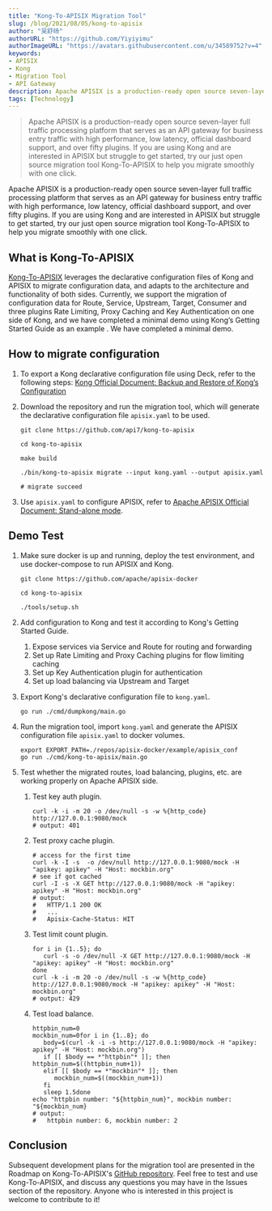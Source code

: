 ```yaml
---
title: "Kong-To-APISIX Migration Tool"
slug: /blog/2021/08/05/kong-to-apisix
author: "吴舒旸"
authorURL: "https://github.com/Yiyiyimu"
authorImageURL: "https://avatars.githubusercontent.com/u/34589752?v=4"
keywords:
- APISIX
- Kong
- Migration Tool
- API Gateway
description: Apache APISIX is a production-ready open source seven-layer full traffic processing platform that serves as an API gateway for business entry traffic with high performance, low latency, official dashboard support, and over fifty plugins. If you are using Kong and are interested in APISIX but struggle to get started, try our just open source migration tool Kong-To-APISIX to help you migrate smoothly with one click.
tags: [Technology]
---
```


> Apache APISIX is a production-ready open source seven-layer full traffic processing platform that serves as an API gateway for business entry traffic with high performance, low latency, official dashboard support, and over fifty plugins. If you are using Kong and are interested in APISIX but struggle to get started, try our just open source migration tool Kong-To-APISIX to help you migrate smoothly with one click.

<!--truncate-->

Apache APISIX is a production-ready open source seven-layer full traffic processing platform that serves as an API gateway for business entry traffic with high performance, low latency, official dashboard support, and over fifty plugins. If you are using Kong and are interested in APISIX but struggle to get started, try our just open source migration tool Kong-To-APISIX to help you migrate smoothly with one click.

## What is Kong-To-APISIX

[Kong-To-APISIX](https://github.com/api7/kong-to-apisix) leverages the declarative configuration files of Kong and APISIX to migrate configuration data, and adapts to the architecture and functionality of both sides. Currently, we support the migration of configuration data for Route, Service, Upstream, Target, Consumer and three plugins Rate Limiting, Proxy Caching and Key Authentication on one side of Kong, and we have completed a minimal demo using Kong’s Getting Started Guide as an example . We have completed a minimal demo.

## How to migrate configuration

1. To export a Kong declarative configuration file using Deck, refer to the following steps: [Kong Official Document: Backup and Restore of Kong’s Configuration](https://docs.konghq.com/deck/1.7.x/guides/backup-restore/)

1. Download the repository and run the migration tool, which will generate the declarative configuration file `apisix.yaml` to be used.

      ```shell
      git clone https://github.com/api7/kong-to-apisix

      cd kong-to-apisix

      make build

      ./bin/kong-to-apisix migrate --input kong.yaml --output apisix.yaml

      # migrate succeed
      ```

1. Use `apisix.yaml` to configure APISIX, refer to [Apache APISIX Official Document: Stand-alone mode](https://apisix.apache.org/docs/apisix/stand-alone).

## Demo Test

1. Make sure docker is up and running, deploy the test environment, and use docker-compose to run APISIX and Kong.

   ```shell
   git clone https://github.com/apache/apisix-docker

   cd kong-to-apisix

   ./tools/setup.sh
   ```

1. Add configuration to Kong and test it according to Kong's Getting Started Guide.
   1. Expose services via Service and Route for routing and forwarding
   1. Set up Rate Limiting and Proxy Caching plugins for flow limiting caching
   1. Set up Key Authentication plugin for authentication
   1. Set up load balancing via Upstream and Target

1. Export Kong's declarative configuration file to `kong.yaml`.

   ```shell
   go run ./cmd/dumpkong/main.go
   ```

1. Run the migration tool, import `kong.yaml` and generate the APISIX configuration file `apisix.yaml` to docker volumes.

   ```shell
   export EXPORT_PATH=./repos/apisix-docker/example/apisix_conf
   go run ./cmd/kong-to-apisix/main.go
   ```

1. Test whether the migrated routes, load balancing, plugins, etc. are working properly on Apache APISIX side.

   1. Test key auth plugin.

      ```shell
      curl -k -i -m 20 -o /dev/null -s -w %{http_code} http://127.0.0.1:9080/mock
      # output: 401
      ```

   1. Test proxy cache plugin.

      ```shell
      # access for the first time
      curl -k -I -s  -o /dev/null http://127.0.0.1:9080/mock -H "apikey: apikey" -H "Host: mockbin.org"
      # see if got cached
      curl -I -s -X GET http://127.0.0.1:9080/mock -H "apikey: apikey" -H "Host: mockbin.org"
      # output:
      #   HTTP/1.1 200 OK
      #   ...
      #   Apisix-Cache-Status: HIT
      ```

   1. Test limit count plugin.

      ```shell
      for i in {1..5}; do
         curl -s -o /dev/null -X GET http://127.0.0.1:9080/mock -H "apikey: apikey" -H "Host: mockbin.org"
      done
      curl -k -i -m 20 -o /dev/null -s -w %{http_code} http://127.0.0.1:9080/mock -H "apikey: apikey" -H "Host: mockbin.org"
      # output: 429
      ```

   1. Test load balance.

      ```shell
      httpbin_num=0
      mockbin_num=0for i in {1..8}; do
         body=$(curl -k -i -s http://127.0.0.1:9080/mock -H "apikey: apikey" -H "Host: mockbin.org")
         if [[ $body == *"httpbin"* ]]; then
      httpbin_num=$((httpbin_num+1))
         elif [[ $body == *"mockbin"* ]]; then
            mockbin_num=$((mockbin_num+1))
         fi
         sleep 1.5done
      echo "httpbin number: "${httpbin_num}", mockbin number: "${mockbin_num}
      # output:
      #   httpbin number: 6, mockbin number: 2
      ```

## Conclusion

Subsequent development plans for the migration tool are presented in the Roadmap on Kong-To-APISIX's [GitHub repository](https://github.com/api7/kong-to-apisixc). Feel free to test and use Kong-To-APISIX, and discuss any questions you may have in the Issues section of the repository. Anyone who is interested in this project is welcome to contribute to it!
